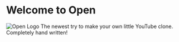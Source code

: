 # Welcome to Open
![Open Logo]([https://raw.githubusercontent.com/Pineconium/OpenVideoHosting/main/OpenLogo.png])
The newest try to make your own little YouTube clone. Completely hand written!
